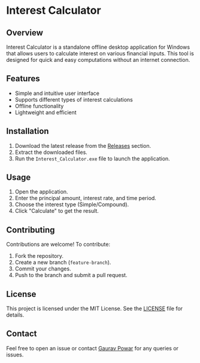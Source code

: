 # Interest Calculator

## Overview
Interest Calculator is a standalone offline desktop application for Windows that allows users to calculate interest on various financial inputs. This tool is designed for quick and easy computations without an internet connection.

## Features
- Simple and intuitive user interface
- Supports different types of interest calculations
- Offline functionality
- Lightweight and efficient

## Installation
1. Download the latest release from the [Releases](https://github.com/GauravPowar/Interest_Calculator/releases) section.
2. Extract the downloaded files.
3. Run the `Interest_Calculator.exe` file to launch the application.

## Usage
1. Open the application.
2. Enter the principal amount, interest rate, and time period.
3. Choose the interest type (Simple/Compound).
4. Click "Calculate" to get the result.

## Contributing
Contributions are welcome! To contribute:
1. Fork the repository.
2. Create a new branch (`feature-branch`).
3. Commit your changes.
4. Push to the branch and submit a pull request.

## License
This project is licensed under the MIT License. See the [LICENSE](LICENSE) file for details.

## Contact
Feel free to open an issue or contact [Gaurav Powar](https://github.com/GauravPowar) for any queries or issues.
